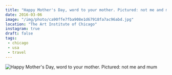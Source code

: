 ```yaml
---
title: "Happy Mother's Day, word to your mother. Pictured: not me and mum"
date: 2016-03-06
image: "/img/photo/ca90ffe7fba908e1d67918fa7ac96abd.jpg"
location: "The Art Institute of Chicago"
instagram: true
draft: false
tags:
 - chicago
 - usa
 - travel
---
```


![Happy Mother's Day, word to your mother. Pictured: not me and mum](/img/photo/ca90ffe7fba908e1d67918fa7ac96abd.jpg)
